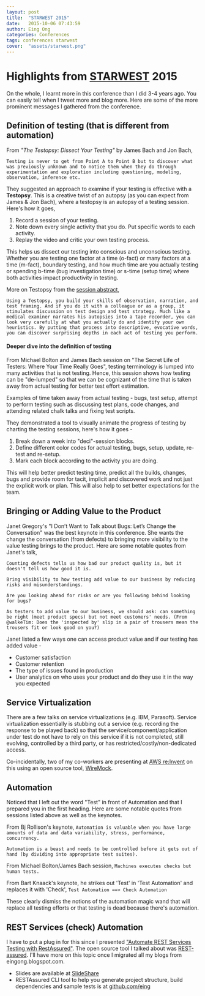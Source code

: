 ```yaml
---
layout: post
title:  "STARWEST 2015"
date:   2015-10-06 07:43:59
author: Eing Ong
categories: Conferences
tags: conferences starwest
cover:  "assets/starwest.png"
---
```

<h1> Highlights from <a href="http://starwest.techwell.com" >STARWEST</a> 2015</h1>

On the whole, I learnt more in this conference than I did 3-4 years ago. You can easily tell when I tweet more and blog more. Here are some of the more prominent messages I gathered from the conference.

<h2> Definition of testing (that is different from automation)</h2>

From <i>"The Testopsy: Dissect Your Testing"</i> by James Bach and Jon Bach,

`Testing is never to get from Point A to Point B but to discover what was previously unknown and to notice them when they do through experimentation and exploration including questioning, modeling, observation, inference etc.`

They suggested an approach to examine if your testing is effective with a <b>Testopsy</b>. This is a creative twist of an autopsy (as you can expect from James & Jon Bach), where a testopsy is an autopsy of a testing session. Here's how it goes,
  
<ol>
<li>Record a session of your testing.</li>
<li>Note down every single activity that you do. Put specific words to each activity.</li>
<li>Replay the video and critic your own testing process.</li>
</ol>

This helps us dissect our testing into conscious and unconscious testing. Whether you are testing one factor at a time (o-fact) or many factors at a time (m-fact), boundary testing, and how much time are you actually testing or spending b-time (bug investigation time) or s-time (setup time) where both activities impact productivity in testing.

More on Testopsy from the <a href="http://starwest.techwell.com/sessions/starwest-2015/testopsy-dissect-your-testing">session abstract</a>,

`Using a Testopsy, you build your skills of observation, narration, and test framing. And if you do it with a colleague or as a group, it stimulates discussion on test design and test strategy. Much like a medical examiner narrates his autopsies into a tape recorder, you can look very carefully at what you actually do and identify your own heuristics. By putting that process into descriptive, evocative words, you can discover surprising depths in each act of testing you perform.`

<h4>Deeper dive into the definition of testing</h4>

From Michael Bolton and James Bach session on "The Secret Life of Testers: Where Your Time Really Goes", testing terminology is lumped into many activities that is not testing. Hence, this session shows how testing can be "de-lumped" so that we can be cognizant of the time that is taken away from actual testing for better test effort estimation.

Examples of time taken away from actual testing - bugs, test setup, attempt to perform testing such as discussing test plans, code changes, and attending related chalk talks and fixing test scripts.

They demonstrated a tool to visually animate the progress of testing by charting the testing sessions, here's how it goes -

<ol>
<li>Break down a week into "deci"-session blocks.</li>
<li>Define different color codes for actual testing, bugs, setup, update, re-test and re-setup.</li>
<li>Mark each block according to the activity you are doing.</li>
</ol>

This will help better predict testing time, predict all the builds, changes, bugs and provide room for tacit, implicit and discovered work and not just the explicit work or plan. This will also help to set better expectations for the team. 

<h2>Bringing or Adding Value to the Product</h2>
Janet Gregory's "I Don’t Want to Talk about Bugs: Let’s Change the Conversation" was the best keynote in this conference. She wants the change the conversation (from defects) to bringing more visibility to the value testing brings to the product. Here are some notable quotes from Janet's talk,

`Counting defects tells us how bad our product quality is, but it doesn't tell us how good it is.`

`Bring visibility to how testing add value to our business by reducing risks and misunderstandings.`

`Are you looking ahead for risks or are you following behind looking for bugs?`

`As testers to add value to our business, we should ask: can something be right (meet product specs) but not meet customers' needs. (From @walkeTim: Does the 'inspected by' slip in a pair of trousers mean the trousers fit or look good on you?)`


Janet listed a few ways one can access product value and if our testing has added value -
<ul>
<li>Customer satisfaction</li>
<li>Customer retention</li>
<li>The type of issues found in production</li>
<li>User analytics on who uses your product and do they use it in the way you expected</li>
</ul>

<h2>Service Virtualization</h2>
There are a few talks on service virtualizations (e.g. IBM, Parasoft). Service virtualization essentially is stubbing out a service (e.g. recording the response to be played back) so that the service/component/application under test do not have to rely on this service if it is not completed, still evolving, controlled by a third party, or has restricted/costly/non-dedicated access.

Co-incidentally, two of my co-workers are presenting at <a href="https://www.portal.reinvent.awsevents.com/connect/sessionDetail.ww?SESSION_ID=1727">AWS re:Invent</a> on this using an open source tool, <a href="http://wiremock.org">WireMock</a>.

<h2>Automation</h2>
Noticed that I left out the word "Test" in front of Automation and that I prepared you in the first heading. Here are some notable quotes from sessions listed above as well as the keynotes.

From Bj Rollison's keynote,
`Automation is valuable when you have large amounts of data and data variability, stress, performance, concurrency.`

`Automation is a beast and needs to be controlled before it gets out of hand (by dividing into appropriate test suites).`

From Michael Bolton/James Bach session,
`Machines executes checks but human tests.`

From Bart Knaack's keynote, he strikes out 'Test' in 'Test Automation' and replaces it with 'Check',
`Test Automation ==> Check Automation`

These clearly dismiss the notions of the automation magic wand that will replace all testing efforts or that testing is dead because there's automation.

<h2>REST Services (check) Automation</h2>
I have to put a plug in for this since I presented <a href="http://starwest.techwell.com/sessions/starwest-2015/automate-rest-services-testing-restassured"> "Automate REST Services Testing with RestAssured"</a>. The open source tool I talked about was <a href="https://github.com/jayway/rest-assured">REST-assured</a>. I'll have more on this topic once I migrated all my blogs from eingong.blogspot.com.

<ul>
<li>Slides are available at <a href="http://www.slideshare.net/eingong/2015starwest-presentation-on-restassured">SlideShare</a></li>
<li>RESTAssured CLI tool to help you generate project structure, build dependencies and sample tests is at <a href="https://github.com/eing/restassured_cli">github.com/eing</a></li>
</ul>
